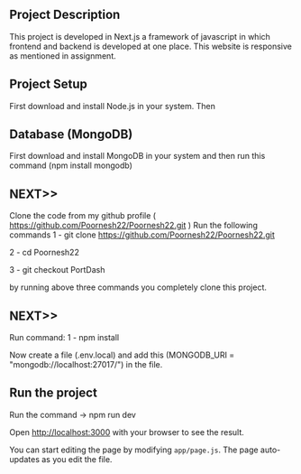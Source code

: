 
## Project Description

This project is developed in Next.js a framework of javascript in which frontend and backend is developed at one place. This website is responsive as mentioned in assignment.

## Project Setup

First download and install Node.js in your system. Then

 ## Database (MongoDB)
 First download and install MongoDB in your system and then run this command (npm install mongodb)

 ## NEXT>>
 Clone the code from my github profile ( https://github.com/Poornesh22/Poornesh22.git ) Run the following commands
 1 - git clone https://github.com/Poornesh22/Poornesh22.git     
 
 2 - cd Poornesh22         
 
 3 - git checkout PortDash

 by running above three commands you completely clone this project.

 ## NEXT>>
 Run command:
 1 - npm install

 Now create a file (.env.local) and add this (MONGODB_URI = "mongodb://localhost:27017/") in the file.

 ## Run the project
 Run the command -> npm run dev

 Open [http://localhost:3000](http://localhost:3000) with your browser to see the result.

You can start editing the page by modifying `app/page.js`. The page auto-updates as you edit the file.




